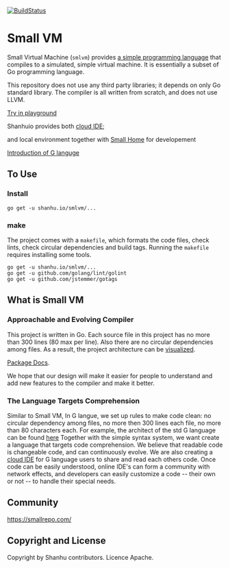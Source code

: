 [![BuildStatus](https://travis-ci.org/shanhuio/smlvm.png?branch=master)](https://travis-ci.org/shanhuio/smlvm)

# Small VM

Small Virtual Machine (`smlvm`) provides [a simple programming language](https://github.com/shanhuio/smlvm/wiki/G-introduction)
that compiles to a simulated, simple virtual machine. It is
essentially a subset of Go programming language.

This repository does not use any third party libraries; it depends on
only Go standard library. The compiler is all written from scratch,
and does not use LLVM.

[Try in playground](https://smallrepo.com/play)

Shanhuio provides both [cloud IDE](https://smallrepo.com/);

and local environment together with [Small Home](https://github.com/shanhuio/smlhome) for developement

[Introduction of G languge](https://github.com/shanhuio/smlvm/wiki/G-introduction)

## To Use

### Install

```
go get -u shanhu.io/smlvm/...
```

### make

The project comes with a `makefile`, which formats the code files,
check lints, check circular dependencies and build tags. Running the
`makefile` requires installing some tools.

```
go get -u shanhu.io/smlvm/...
go get -u github.com/golang/lint/golint
go get -u github.com/jstemmer/gotags
```

## What is Small VM

### Approachable and Evolving Compiler

This project is written in Go. Each source file in this project has no
more than 300 lines (80 max per line). Also there are no circular
dependencies among files. As a result, the project architecture can be
[visualized](https://shanhu.io/smlvm).

[Package Docs](https://godoc.org/shanhu.io/smlvm).

We hope that our design will make it easier for people to understand and add new features to the compiler
and make it better.

### The Language Targets Comprehension

Similar to Small VM, In G langue, we set up rules to make code clean: no circular dependency among files, 
no more then 300 lines each file, no more than 80 characters each.
For example, the architect of the std G language can be found [here](https://smallrepo.com/r/std)
Together with the simple syntax system, we want create a language that targets code comprehension.
We believe that readable code is changeable code, and can continuously evolve.
We are also creating a [cloud IDE](https://smallrepo.com/) for G language users to share and read each others code.
Once code can be easily understood, online IDE's can form a community with network effects,
and developers can easily customize a code -- their own or not -- to handle their special needs.

## Community

https://smallrepo.com/

## Copyright and License

Copyright by Shanhu contributors. Licence Apache.
